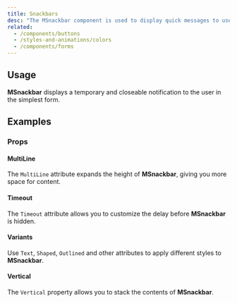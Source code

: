```yaml
---
title: Snackbars
desc: "The MSnackbar component is used to display quick messages to users. Snackbars supports positioning, removing delays, and callbacks."
related:
  - /components/buttons
  - /styles-and-animations/colors
  - /components/forms
---
```


## Usage

**MSnackbar** displays a temporary and closeable notification to the user in the simplest form.

<masa-example file="Examples.components.snackbars.Usage"></masa-example>

## Examples

### Props

#### MultiLine

The `MultiLine` attribute expands the height of **MSnackbar**, giving you more space for content.

<masa-example file="Examples.components.snackbars.MultiLine"></masa-example>

#### Timeout

The `Timeout` attribute allows you to customize the delay before **MSnackbar** is hidden.

<masa-example file="Examples.components.snackbars.Timeout"></masa-example>

#### Variants

Use `Text`, `Shaped`, `Outlined` and other attributes to apply different styles to **MSnackbar**.

<masa-example file="Examples.components.snackbars.Variants"></masa-example>

#### Vertical

The `Vertical` property allows you to stack the contents of **MSnackbar**.

<masa-example file="Examples.components.snackbars.Vertical"></masa-example>
